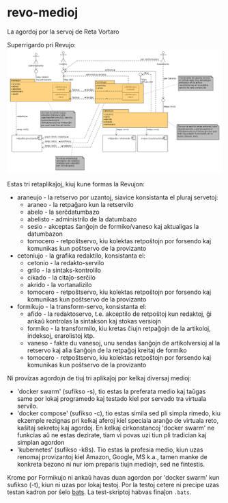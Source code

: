 # revo-medioj
La agordoj por la servoj de Reta Vortaro


Superrigardo pri Revujo:
![Revujo - superrigardo](https://github.com/revuloj/revo-medioj/blob/master/Revujo-superrigardo.png "Revujo - superrigardo")


Estas tri retaplikaĵoj, kiuj kune formas la Revujon:
- araneujo - la retservo por uzantoj, siavice konsistanta el pluraj servetoj:
  - araneo - la retpaĝaro kun la retservilo
  - abelo - la serĉdatumbazo 
  - abelisto - administrilo de la datumbazo
  - sesio - akceptas ŝanĝojn de formiko/vaneso kaj aktualigas la datumbazon
  - tomocero - retpoŝtservo, kiu kolektas retpoŝtojn por forsendo kaj komunikas kun poŝtservo de la provizanto
- cetoniujo - la grafika redaktilo, konsistanta el:
  - cetonio - la redakto-servilo
  - grilo - la sintaks-kontrolilo
  - cikado - la citaĵo-serĉilo
  - akrido - la vortanalizilo
  - tomocero - retpoŝtservo, kiu kolektas retpoŝtojn por forsendo kaj komunikas kun poŝtservo de la provizanto
- formikujo - la transform-servo, konsistanta el:
  - afido - la redaktoservo, t.e. akceptilo de retpoŝtoj kun redaktoj, ĝi ankaŭ kontrolas la sintakson kaj stokas versiojn
  - formiko - la transformilo, kiu kretas ĉiujn retpaĝojn de la artikoloj, indeksoj, erarolistoj ktp.
  - vaneso - fakte du vanesoj, unu sendas ŝanĝojn de artikolversioj al la retservo kaj alia ŝanĝojn de la retpaĝoj kreitaj de formiko
  - tomocero - retpoŝtservo, kiu kolektas retpoŝtojn por forsendo kaj komunikas kun poŝtservo de la provizanto
  
Ni provizas agordojn de tiuj tri aplikaĵoj por kelkaj diversaj medioj:

- 'docker swarm' (sufikso -s), tio estas la preferata medio kaj taŭgas same por lokaj programedo kaj testado kiel por
  servado tra virtuala servilo.
- 'docker compose' (sufikso -c), tio estas simila sed pli simpla rimedo, kiu ekzemple rezignas pri kelkaj aferoj kiel
  speciala aranĝo de virtuala reto, kaŝitaj sekretoj kaj agordoj. En kelkaj cirkonstancoj 'docker swarm' ne
  funkcias aŭ ne estas dezirate, tiam vi povas uzi tiun pli tradician kaj simplan agordon
- 'kubernetes' (sufikso -k8s). Tio estas la profesia medio, kiun uzas renomaj provizantoj kiel Amazon, Google, MS k.a., tamen manke de konkreta bezono ni nur iom preparis tiujn mediojn, sed ne fintestis.

Krome por Formikujo ni ankaŭ havas duan agordon por 'docker swarm' kun sufikso (-t), kiun ni uzas por lokaj testoj. Por la testoj cetere ni precipe uzas testan kadron por ŝelo [bats](https://github.com/bats-core/bats-core). La test-skriptoj habvas finaĵon `.bats`.
